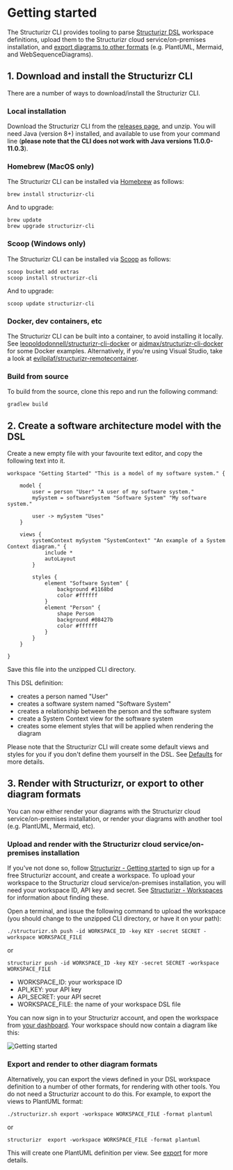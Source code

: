 # Getting started

The Structurizr CLI provides tooling to parse [Structurizr DSL](https://github.com/structurizr/dsl) workspace definitions, upload them to the Structurizr cloud service/on-premises installation, and [export diagrams to other formats](export.md) (e.g. PlantUML, Mermaid, and WebSequenceDiagrams).

## 1. Download and install the Structurizr CLI

There are a number of ways to download/install the Structurizr CLI.

### Local installation

Download the Structurizr CLI from the [releases page](https://github.com/structurizr/cli/releases), and unzip. You will need Java (version 8+) installed, and available to use from your command line (__please note that the CLI does not work with Java versions 11.0.0-11.0.3__).

### Homebrew (MacOS only)

The Structurizr CLI can be installed via [Homebrew](https://brew.sh) as follows:

```
brew install structurizr-cli
```

And to upgrade:

```
brew update
brew upgrade structurizr-cli
```

### Scoop (Windows only)

The Structurizr CLI can be installed via [Scoop](https://scoop.sh) as follows:

```
scoop bucket add extras
scoop install structurizr-cli
```

And to upgrade:

```
scoop update structurizr-cli
```

### Docker, dev containers, etc

The Structurizr CLI can be built into a container, to avoid installing it locally. See [leopoldodonnell/structurizr-cli-docker](https://github.com/leopoldodonnell/structurizr-cli-docker) or [aidmax/structurizr-cli-docker](https://github.com/aidmax/structurizr-cli-docker) for some Docker examples. Alternatively, if you're using Visual Studio, take a look at [evilpilaf/structurizr-remotecontainer](https://github.com/evilpilaf/structurizr-remotecontainer).

### Build from source

To build from the source, clone this repo and run the following command:

```
gradlew build
```

## 2. Create a software architecture model with the DSL

Create a new empty file with your favourite text editor, and copy the following text into it.

```
workspace "Getting Started" "This is a model of my software system." {

    model {
        user = person "User" "A user of my software system."
        mySystem = softwareSystem "Software System" "My software system."

        user -> mySystem "Uses"
    }

    views {
        systemContext mySystem "SystemContext" "An example of a System Context diagram." {
            include *
            autoLayout
        }

        styles {
            element "Software System" {
                background #1168bd
                color #ffffff
            }
            element "Person" {
                shape Person
                background #08427b
                color #ffffff
            }
        }
    }
    
}
```

Save this file into the unzipped CLI directory.

This DSL definition:

- creates a person named "User"
- creates a software system named "Software System"
- creates a relationship between the person and the software system
- create a System Context view for the software system
- creates some element styles that will be applied when rendering the diagram

Please note that the Structurizr CLI will create some default views and styles for you if you don't define them yourself in the DSL. See [Defaults](defaults.md) for more details.

## 3. Render with Structurizr, or export to other diagram formats

You can now either render your diagrams with the Structurizr cloud service/on-premises installation, or render your diagrams with another tool (e.g. PlantUML, Mermaid, etc).

### Upload and render with the Structurizr cloud service/on-premises installation

If you've not done so, follow [Structurizr - Getting started](https://structurizr.com/help/getting-started) to sign up for a free Structurizr account, and create a workspace. To upload your workspace to the Structurizr cloud service/on-premises installation, you will need your workspace ID, API key and secret. See [Structurizr - Workspaces](https://structurizr.com/help/workspaces) for information about finding these.

Open a terminal, and issue the following command to upload the workspace (you should change to the unzipped CLI directory, or have it on your path):

```
./structurizr.sh push -id WORKSPACE_ID -key KEY -secret SECRET -workspace WORKSPACE_FILE
```

or

```
structurizr push -id WORKSPACE_ID -key KEY -secret SECRET -workspace WORKSPACE_FILE
```

- WORKSPACE_ID: your workspace ID
- API_KEY: your API key
- API_SECRET: your API secret
- WORKSPACE_FILE: the name of your workspace DSL file

You can now sign in to your Structurizr account, and open the workspace from [your dashboard](https://structurizr.com/dashboard). Your workspace should now contain a diagram like this:

![Getting started](images/getting-started.png)

### Export and render to other diagram formats

Alternatively, you can export the views defined in your DSL workspace definition to a number of other formats, for rendering with other tools. You do not need a Structurizr account to do this. For example, to export the views to PlantUML format:

```
./structurizr.sh export -workspace WORKSPACE_FILE -format plantuml
```

or

```
structurizr  export -workspace WORKSPACE_FILE -format plantuml
```

This will create one PlantUML definition per view. See [export](export.md) for more details.